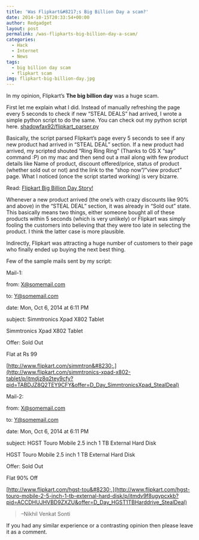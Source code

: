 ```yaml
---
title: 'Was Flipkart&#8217;s Big Billion Day a scam?'
date: 2014-10-15T20:33:54+00:00
author: Redgadget
layout: post
permalink: /was-flipkarts-big-billion-day-a-scam/
categories:
  - Hack
  - Internet
  - News
tags:
  - big billion day scam
  - flipkart scam
img: flipkart-big-billion-day.jpg
---
```

In my opinion, Flipkart’s **The big billion day** was a huge scam.
  
First let me explain what I did. Instead of manually refreshing the page every 5 seconds to check if new &#8220;STEAL DEALS&#8221; had arrived, I wrote a simple python script to do the same. You can check out my python script here. [shadowfax92/flipkart_parser.py](https://github.com/shadowfax92/Flipkart-Big-Billion-Day-parser/blob/master/flipkart_parser.py)

Basically, the script parsed Flipkart’s page every 5 seconds to see if any new product had arrived in “STEAL DEAL” section. If a new product had arrived, my scripted shouted “Ring Ring Ring” (Thanks to OS X “say” command :P) on my mac and then send out a mail along with few product details like Name of product, discount offered/price, status of product (whether sold out or not) and the link to the &#8220;shop now&#8221;/&#8221;view product&#8221; page. What I noticed (once the script started working) is very bizarre.

Read: <a href="http://redgadgets.com/flipkart-big-billion-day-story/" target="_blank">Flipkart Big Billion Day Story!</a>

Whenever a new product arrived (the one&#8217;s with crazy discounts like 90% and above) in the “STEAL DEAL” section, it was already in “Sold out” state. This basically means two things, either someone bought all of these products within 5 seconds (which is very unlikely) or Flipkart was simply fooling the customers into believing that they were too late in selecting the product. I think the latter case is more plausible.
  
Indirectly, Flipkart was attracting a huge number of customers to their page who finally ended up buying the next best thing.

Few of the sample mails sent by my script:

Mail-1:

from: X@somemail.com
  
to: Y@somemail.com
  
date: Mon, Oct 6, 2014 at 6:11 PM
  
subject: Simmtronics Xpad X802 Tablet

Simmtronics Xpad X802 Tablet
  
Offer: Sold Out
  
Flat at Rs 99
  
[http://www.flipkart.com/simmtron&#8230;.](http://www.flipkart.com/simmtronics-xpad-x802-tablet/p/itmdjz8q2tey9cfy?pid=TABDJZ8Q2TEY9CFY&offer=D_Day_SimmtronicsXpad_StealDeal)

Mail-2:

from: X@somemail.com
  
to: Y@somemail.com
  
date: Mon, Oct 6, 2014 at 6:11 PM
  
subject: HGST Touro Mobile 2.5 inch 1 TB External Hard Disk

HGST Touro Mobile 2.5 inch 1 TB External Hard Disk
  
Offer: Sold Out
  
Flat 90% Off
  
[http://www.flipkart.com/hgst-tou&#8230;.](http://www.flipkart.com/hgst-touro-mobile-2-5-inch-1-tb-external-hard-disk/p/itmdv9f8ugypcxkb?pid=ACCDHUJHVBD9ZXZU&offer=D_Day_HGST1TBHarddrive_StealDeal)

> &#8211;Nikhil Venkat Sonti

If you had any similar experience or a contrasting opinion then please leave it as a comment.